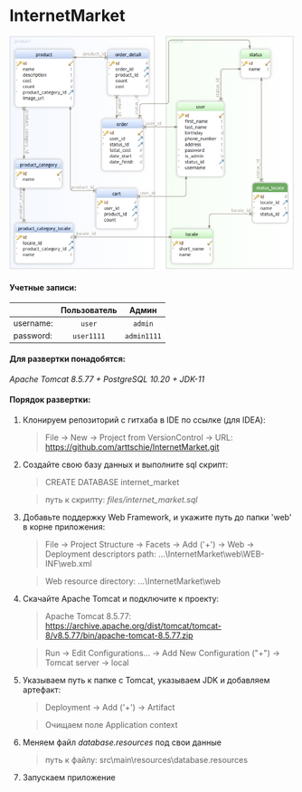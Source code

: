 # InternetMarket
![alt text](files/databaseScheme.png)
#### Учетные записи:
|         | Пользователь  | Админ         |
|---------|:-------------:|:-------------:| 
|username:|`user`         |`admin`        |
|password:|`user1111`     |`admin1111`    |
#### Для развертки понадобятся:
*Apache Tomcat 8.5.77 + PostgreSQL 10.20 + JDK-11*
#### Порядок развертки:
1. Клонируем репозиторий с гитхаба в IDE по ссылке (для IDEA):
    >File -> New -> Project from VersionControl -> URL: https://github.com/arttschie/InternetMarket.git 
2. Создайте свою базу данных и выполните sql скрипт:
    >CREATE DATABASE internet_market

    >путь к скрипту: *files/internet_market.sql*
3. Добавьте поддержку Web Framework, и укажите путь до папки 'web' в корне приложения:
    >File -> Project Structure -> Facets -> Add ('+') -> Web -> Deployment descriptors path: ...\InternetMarket\web\WEB-INF\web.xml 
    
    >Web resource directory: ...\InternetMarket\web

4. Скачайте Apache Tomcat и подключите к проекту:
    >Apache Tomcat 8.5.77: https://archive.apache.org/dist/tomcat/tomcat-8/v8.5.77/bin/apache-tomcat-8.5.77.zip

    >Run -> Edit Configurations... -> Add New Configuration ("+") -> Tomcat server -> local
5. Указываем путь к папке с Tomcat, указываем JDK и добавляем артефакт: 
    >Deployment -> Add ('+') -> Artifact
             
    >Очищаем поле Application context
6. Меняем файл *database.resources* под свои данные
    >путь к файлу: src\main\resources\database.resources
7. Запускаем приложение

